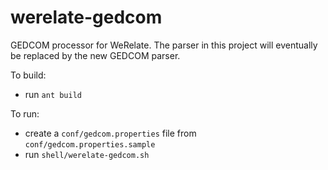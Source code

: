 werelate-gedcom
===============

GEDCOM processor for WeRelate.  The parser in this project will eventually be replaced by the new GEDCOM parser.

To build:
* run `ant build`

To run:
* create a `conf/gedcom.properties` file from `conf/gedcom.properties.sample`
* run `shell/werelate-gedcom.sh`
